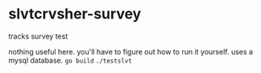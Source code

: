 # slvtcrvsher-survey
tracks survey test 

nothing useful here. you'll have to figure out how to run it yourself.
uses a mysql database.
`go build`
`./testslvt`
